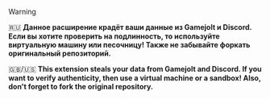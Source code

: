 > [!WARNING]
> 🇷🇺 **Данное расширение крадёт ваши данные из Gamejolt и Discord. Если вы хотите проверить на подлинность, то используйте виртуальную машину или песочницу! Также не забывайте форкать оригинальный репозиторий.**
>
> 🇬🇧/🇺🇸 **This extension steals your data from Gamejolt and Discord. If you want to verify authenticity, then use a virtual machine or a sandbox! Also, don't forget to fork the original repository.**

<!--## Инструкция
Для браузеров на chromium:

1.Скачать FixJoltChromium.zip

2.Открыть "chrome:extensions" Или yandex, vivaldi и другие "названия браузера":extensions ссылки

3.FixJolt.zip распакавать в папку

4.Активировать режим разработчика

5.Нажать "Загрузить распакованное"

6.Выбрать FixJolt папку

7.Готово


__________________________________
Для firefox не chromium браузеры:

1.Открыть "about:debugging" ссылку

2.Скачать FixJoltFirefox.zip

3.Распакавать архив в папку

4.В about:debugging нажать "Этот браузер"

5.Нажать загрузить временный дополнение

6.Выбрать manifest.json

7.Готово


__________________________________
For not firefox:

1.Download FixJoltChromium.zip

2.Open "chrome:extensions" or yandex, vivaldi and other browsers:extensions Link

3.FixJolt.zip unzip in folder

4.Activate dev mode

5.Click "upload unpacked"

6.select FixJolt folder

7.Ready


__________________________________
For firefox not chromium browsers:

1.Open "about:debugging" link

2.Download FixJoltFirefox.zip

3.Unzip archive in folder

4.In about:debugging click This browser

5.Upload temp addon

6.Select manifest.json

7.Ready
-->
